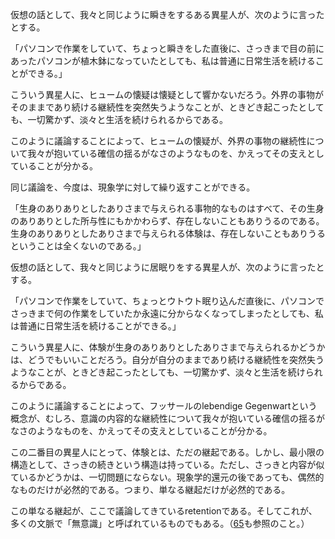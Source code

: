 仮想の話として、我々と同じように瞬きをするある異星人が、次のように言ったとする。

「パソコンで作業をしていて、ちょっと瞬きをした直後に、さっきまで目の前にあったパソコンが植木鉢になっていたとしても、私は普通に日常生活を続けることができる。」

こういう異星人に、ヒュームの懐疑は懐疑として響かないだろう。外界の事物がそのままであり続ける継続性を突然失うようなことが、ときどき起こったとしても、一切驚かず、淡々と生活を続けられるからである。

このように議論することによって、ヒュームの懐疑が、外界の事物の継続性について我々が抱いている確信の揺るがなさのようなものを、かえってその支えとしていることが分かる。

同じ議論を、今度は、現象学に対して繰り返すことができる。

「生身のありありとしたありさまで与えられる事物的なものはすべて、その生身のありありとした所与性にもかかわらず、存在しないこともありうるのである。生身のありありとしたありさまで与えられる体験は、存在しないこともありうるということは全くないのである。」

仮想の話として、我々と同じように居眠りをする異星人が、次のように言ったとする。

「パソコンで作業をしていて、ちょっとウトウト眠り込んだ直後に、パソコンでさっきまで何の作業をしていたか永遠に分からなくなってしまったとしても、私は普通に日常生活を続けることができる。」

こういう異星人に、体験が生身のありありとしたありさまで与えられるかどうかは、どうでもいいことだろう。自分が自分のままであり続ける継続性を突然失うようなことが、ときどき起こったとしても、一切驚かず、淡々と生活を続けられるからである。

このように議論することによって、フッサールのlebendige Gegenwartという概念が、むしろ、意識の内容的な継続性について我々が抱いている確信の揺るがなさのようなものを、かえってその支えとしていることが分かる。

この二番目の異星人にとって、体験とは、ただの継起である。しかし、最小限の構造として、さっきの続きという構造は持っている。ただし、さっきと内容が似ているかどうかは、一切問題にならない。現象学的還元の後であっても、偶然的なものだけが必然的である。つまり、単なる継起だけが必然的である。

この単なる継起が、ここで議論してきているretentionである。そしてこれが、多くの文脈で「無意識」と呼ばれているものでもある。（[65](065.md)も参照のこと。）
